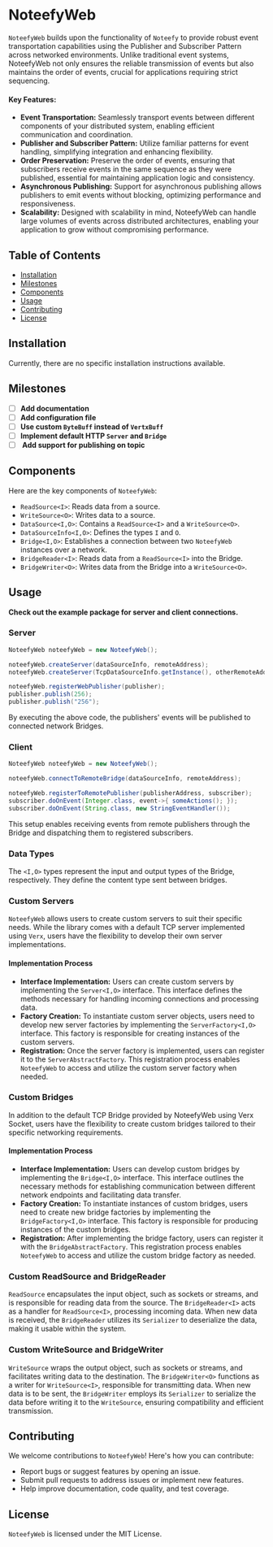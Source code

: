 # NoteefyWeb

`NoteefyWeb` builds upon the functionality of `Noteefy` to provide robust event transportation capabilities using the
Publisher and Subscriber Pattern across networked environments. Unlike traditional event systems, NoteefyWeb not only
ensures the reliable transmission of events but also maintains the order of events, crucial for applications requiring
strict sequencing.

#### Key Features:

- <b>Event Transportation:</b> Seamlessly transport events between different components of your distributed system,
  enabling efficient communication and coordination.
- <b>Publisher and Subscriber Pattern:</b> Utilize familiar patterns for event handling, simplifying integration and
  enhancing flexibility.
- <b>Order Preservation:</b> Preserve the order of events, ensuring that subscribers receive events in the same sequence
  as they were published, essential for maintaining application logic and consistency.
- <b>Asynchronous Publishing:</b> Support for asynchronous publishing allows publishers to emit events without blocking,
  optimizing performance and responsiveness.
- <b>Scalability:</b> Designed with scalability in mind, NoteefyWeb can handle large volumes of events across
  distributed architectures, enabling your application to grow without compromising performance.

## Table of Contents

- [Installation](#installation)
- [Milestones](#milestones)
- [Components](#components)
- [Usage](#usage)
- [Contributing](#contributing)
- [License](#license)

## Installation
Currently, there are no specific installation instructions available.

## Milestones

- [ ] <b>Add documentation</b>
- [ ] <b>Add configuration file</b>
- [ ] <b>Use custom `ByteBuff` instead of `VertxBuff`</b>
- [ ] <b>Implement default HTTP `Server` and `Bridge`</b>
- [ ] <b> Add support for publishing on topic</b>

## Components

Here are the key components of `NoteefyWeb`:

- `ReadSource<I>`: Reads data from a source.
- `WriteSource<O>`: Writes data to a source.
- `DataSource<I,O>`: Contains a `ReadSource<I>` and a `WriteSource<O>`.
- `DataSourceInfo<I,O>`: Defines the types `I` and `O`.
- `Bridge<I,O>`: Establishes a connection between two `NoteefyWeb` instances over a network.
- `BridgeReader<I>`: Reads data from a `ReadSource<I>` into the Bridge.
- `BridgeWriter<O>`: Writes data from the Bridge into a `WriteSource<O>`.

## Usage

**Check out the example package for server and client connections.**

### Server

```java
NoteefyWeb noteefyWeb = new NoteefyWeb();

noteefyWeb.createServer(dataSourceInfo, remoteAddress);
noteefyWeb.createServer(TcpDataSourceInfo.getInstance(), otherRemoteAddress);

noteefyWeb.registerWebPublisher(publisher);
publisher.publish(256);
publisher.publish("256");
```

By executing the above code, the publishers' events will be published to connected network Bridges.

### Client

```java
NoteefyWeb noteefyWeb = new NoteefyWeb();

noteefyWeb.connectToRemoteBridge(dataSourceInfo, remoteAddress);

noteefyWeb.registerToRemotePublisher(publisherAddress, subscriber);
subscriber.doOnEvent(Integer.class, event->{ someActions(); });
subscriber.doOnEvent(String.class, new StringEventHandler());
```

This setup enables receiving events from remote publishers through the Bridge and dispatching them to registered
subscribers.

### Data Types

The `<I,O>` types represent the input and output types of the Bridge, respectively. They define the content type sent
between bridges.

### Custom Servers

`NoteefyWeb` allows users to create custom servers to suit their specific needs. While the library comes with a default
TCP server implemented using `Verx`, users have the flexibility to develop their own server implementations.

#### Implementation Process

- <b>Interface Implementation:</b> Users can create custom servers by implementing the `Server<I,O>` interface. This
  interface defines the methods necessary for handling incoming connections and processing data.
- <b>Factory Creation:</b> To instantiate custom server objects, users need to develop new server factories by
  implementing the `ServerFactory<I,O>` interface. This factory is responsible for creating instances of the custom
  servers.
- <b>Registration:</b> Once the server factory is implemented, users can register it to the `ServerAbstractFactory`.
  This registration process enables `NoteefyWeb` to access and utilize the custom server factory when needed.

### Custom Bridges

In addition to the default TCP Bridge provided by NoteefyWeb using Verx Socket, users have the flexibility to create
custom bridges tailored to their specific networking requirements.

#### Implementation Process

- <b>Interface Implementation:</b> Users can develop custom bridges by implementing the `Bridge<I,O>` interface. This
  interface outlines the necessary methods for establishing communication between different network endpoints and
  facilitating data transfer.
- <b>Factory Creation:</b> To instantiate instances of custom bridges, users need to create new bridge factories by
  implementing the `BridgeFactory<I,O>` interface. This factory is responsible for producing instances of the custom
  bridges.
- <b>Registration:</b> After implementing the bridge factory, users can register it with the `BridgeAbstractFactory`.
  This registration process enables `NoteefyWeb` to access and utilize the custom bridge factory as needed.

### Custom ReadSource and BridgeReader

`ReadSource` encapsulates the input object, such as sockets or streams, and is responsible for reading data from the
source. The `BridgeReader<I>` acts as a handler for `ReadSource<I>`, processing incoming data. When new data is
received, the `BridgeReader` utilizes its `Serializer` to deserialize the data, making it usable within the system.

### Custom WriteSource and BridgeWriter

`WriteSource` wraps the output object, such as sockets or streams, and facilitates writing data to the destination.
The `BridgeWriter<O>` functions as a writer for `WriteSource<I>`, responsible for transmitting data. When new data is to
be sent, the `BridgeWriter` employs its `Serializer` to serialize the data before writing it to the `WriteSource`,
ensuring compatibility and efficient transmission.

## Contributing

We welcome contributions to `NoteefyWeb`! Here's how you can contribute:

- Report bugs or suggest features by opening an issue.
- Submit pull requests to address issues or implement new features.
- Help improve documentation, code quality, and test coverage.

## License

`NoteefyWeb` is licensed under the MIT License.